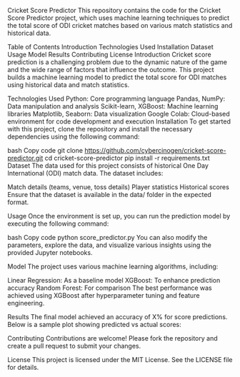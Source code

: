 Cricket Score Predictor
This repository contains the code for the Cricket Score Predictor project, which uses machine learning techniques to predict the total score of ODI cricket matches based on various match statistics and historical data.

Table of Contents
Introduction
Technologies Used
Installation
Dataset
Usage
Model
Results
Contributing
License
Introduction
Cricket score prediction is a challenging problem due to the dynamic nature of the game and the wide range of factors that influence the outcome. This project builds a machine learning model to predict the total score for ODI matches using historical data and match statistics.

Technologies Used
Python: Core programming language
Pandas, NumPy: Data manipulation and analysis
Scikit-learn, XGBoost: Machine learning libraries
Matplotlib, Seaborn: Data visualization
Google Colab: Cloud-based environment for code development and execution
Installation
To get started with this project, clone the repository and install the necessary dependencies using the following command:

bash
Copy code
git clone https://github.com/cybercinogen/cricket-score-predictor.git
cd cricket-score-predictor
pip install -r requirements.txt
Dataset
The data used for this project consists of historical One Day International (ODI) match data. The dataset includes:

Match details (teams, venue, toss details)
Player statistics
Historical scores
Ensure that the dataset is available in the data/ folder in the expected format.

Usage
Once the environment is set up, you can run the prediction model by executing the following command:

bash
Copy code
python score_predictor.py
You can also modify the parameters, explore the data, and visualize various insights using the provided Jupyter notebooks.

Model
The project uses various machine learning algorithms, including:

Linear Regression: As a baseline model
XGBoost: To enhance prediction accuracy
Random Forest: For comparison
The best performance was achieved using XGBoost after hyperparameter tuning and feature engineering.

Results
The final model achieved an accuracy of X% for score predictions. Below is a sample plot showing predicted vs actual scores:


Contributing
Contributions are welcome! Please fork the repository and create a pull request to submit your changes.

License
This project is licensed under the MIT License. See the LICENSE file for details.
